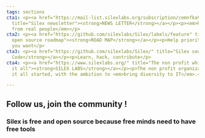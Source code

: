 ```yaml
---
tags: sections
cta1: <p><a href="https://mail-list.silexlabs.org/subscription/cemnfkaVrK?locale=en-US&amp;source=silex.me"
  title="Silex newsletter"><strong>NEWS LETTER</strong></a></p><p><em>Real advice
  from real people</em></p>
cta2: <p><a href="https://github.com/silexlabs/Silex/labels/feature" title="Silex
  open source roadmap"><strong>ROAD MAP</strong></a></p><p>Help prioritize the features
  you want</p>
cta3: <p><a href="https://github.com/silexlabs/Silex/" title="Silex source code"><strong>Source
  Code</strong></a></p><p>Learn, hack, contribute</p>
cta4: <p><a href="https://www.silexlabs.org/" title="The non profit which started
  it all"><strong>SILEX LABS</strong></a></p><p>The non profit organization where
  it all started, with the ambition to <em>bring diversity to IT</em>.</p>

---
```

## **Follow us, join the community !**

### Silex is free and open source because free minds need to have free tools